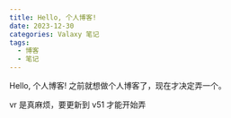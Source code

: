 ```yaml
---
title: Hello, 个人博客!
date: 2023-12-30
categories: Valaxy 笔记
tags:
  - 博客
  - 笔记
---
```

Hello, 个人博客!
之前就想做个人博客了，现在才决定弄一个。
<!-- more -->
vr 是真麻烦，要更新到 v51 才能开始弄
